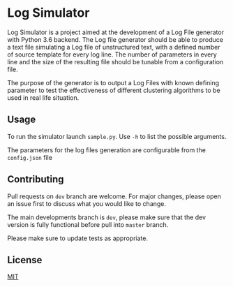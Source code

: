# Log Simulator

Log Simulator is a project aimed at the development of a Log File generator with Python 3.6 backend.
The Log file generator should be able to produce a text file simulating a Log file of unstructured text, with a defined number of source template for every log line.
The number of parameters in every line and the size of the resulting file should be tunable from a configuration file.

The purpose of the generator is to output a Log Files with known defining parameter to test the effectiveness of different clustering algorithms to be used in real life situation.

## Usage

To run the simulator launch `sample.py`.
Use `-h` to list the possible arguments.

The parameters for the log files generation are configurable from the `config.json` file

## Contributing

Pull requests on `dev` branch are welcome. For major changes, please open an issue first to discuss what you would like to change.

The main developments branch is `dev`, please make sure that the dev version is fully functional before pull into `master` branch.

Please make sure to update tests as appropriate.

## License

[MIT](./LICENSE)
